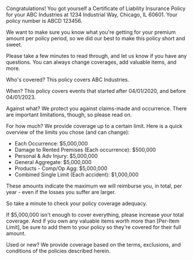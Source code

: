 Congratulations! You got yourself a Certificate of Liability Insurance Policy for your ABC Industries at 1234 Industrial Way, Chicago, IL 60601. Your policy number is ABCD 123456.

We want to make sure you know what you're getting for your premium amount per policy period, so we did our best to make this policy short and sweet.

Please take a few minutes to read through, and let us know if you have any questions. You can always change coverages, add valuable items, and more.

Who's covered?
This policy covers ABC Industries.

When?
This policy covers events that started after 04/01/2020, and before 04/01/2023.

Against what?
We protect you against claims-made and occurrence. There are important limitations, though, so please read on.

For how much?
We provide coverage up to a certain limit. Here is a quick overview of the limits you chose (and can change):

- Each Occurrence: $5,000,000
- Damage to Rented Premises (Each occurrence): $500,000
- Personal & Adv Injury: $5,000,000
- General Aggregate: $5,000,000
- Products - Comp/Op Agg: $5,000,000
- Combined Single Limit (Each accident): $1,000,000

These amounts indicate the maximum we will reimburse you, in total, per year - even if the losses you suffer are larger.

So take a minute to check your policy coverage adequacy.

If $5,000,000 isn't enough to cover everything, please increase your total coverage. And if you own any valuable items worth more than [Per-Item Limit], be sure to add them to your policy so they're covered for their full amount.

Used or new?
We provide coverage based on the terms, exclusions, and conditions of the policies described herein.